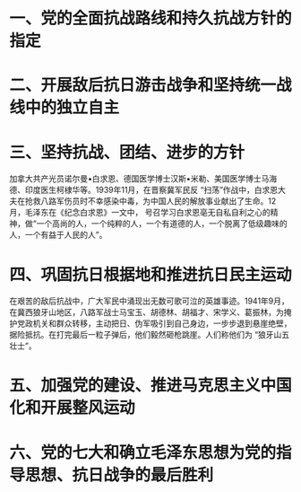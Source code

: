 # 一、党的全面抗战路线和持久抗战方针的指定

# 二、开展敌后抗日游击战争和坚持统一战线中的独立自主

# 三、坚持抗战、团结、进步的方针
加拿大共产光员诺尔曼•白求恩、德国医学博士汉斯•米勒、美国医学博士马海德、印度医生柯棣华等。1939年11月，在晋察冀军民反 “扫荡”作战中，白求恩大 夫在抢救八路军伤员时不幸感染中毒，为中国人民的解放事业献出了生命。12月，毛泽东在《纪念白求恩》一文中， 号召学习白求恩亳无自私自利之心的精神，做“一个高尚的人，一个纯粹的人，一个有道德的人，一个脱离了低级趣味的人，一个有益于人民的人”。

# 四、巩固抗日根据地和推进抗日民主运动
在艰苦的敌后抗战中，广大军民中涌现出无数可歌可泣的英雄事迹。1941年9月，在冀西狼牙山地区，八路军战士马宝玉、胡德林、胡福才、宋学义、葛振林，为掩护党政机关和群众转移，主动把日、伪军吸引到自己身边，一步步退到悬崖绝壁，据险抵抗。在打完最后一粒子弹后，他们毅然砸枪跳崖。人们称他们为 “狼牙山五壮士”。

# 五、加强党的建设、推进马克思主义中国化和开展整风运动

# 六、党的七大和确立毛泽东思想为党的指导思想、抗日战争的最后胜利
